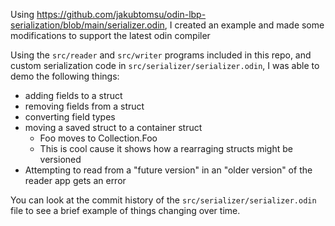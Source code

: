 Using https://github.com/jakubtomsu/odin-lbp-serialization/blob/main/serializer.odin, I created an example and made some modifications to support the latest odin compiler

Using the `src/reader` and `src/writer` programs included in this repo, and custom serialization code in `src/serializer/serializer.odin`, I was able to demo the following things:
- adding fields to a struct
- removing fields from a struct
- converting field types
- moving a saved struct to a container struct
  - Foo moves to Collection.Foo
  - This is cool cause it shows how a rearraging structs might be versioned
 - Attempting to read from a "future version" in an "older version" of the reader app gets an error

You can look at the commit history of the `src/serializer/serializer.odin` file to see a brief example of things changing over time.
